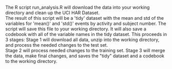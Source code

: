  The R script run_analysis.R will download the data into your working directory and clean up the UCI HAR Dataset.  
 The result of this script will be a 'tidy' dataset with the mean and std of the variables for 'mean()' and 'std()' events 
 by activity and subject number.  The script will save this file to your working directory.
 It will also save a codebook with all of the variable names in the tidy dataset.
 This proceeds in 3 stages:
 Stage 1 will download all data, unzip into the working directory, and process the needed changes to the test set.  
 Stage 2 will process needed changes to the training set.
 Stage 3 will merge the data, make final changes, and saves the "tidy" dataset and a codebook to the working directory.
